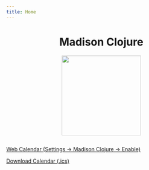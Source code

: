 ```yaml
---
title: Home
---
```


<h1 style="text-align: center;">Madison Clojure</h1>

<img src="images/madclj-logo.jpg" style="height:15em; display: block; margin-left: auto; margin-right: auto;   padding-bottom: 1em;
"/> 

<!--◊(events-table-->
<!-- sourced from madison-clojure.events/events -->
<!--events-table)◊-->

[Web Calendar (Settings -> Madison Clojure -> Enable)](https://invertisment.gitlab.io/cljcalendar/)

[Download Calendar (.ics)](events.ics)


<!--
|Nov 13th 2024 (Past)|[Clojure Conference Takeaways and Inspirations](https://github.com/orgs/madclj/discussions/6)|4|
| Oct 25th 2024 | (Past) [Clojure/conj Community Day](https://www.meetup.com/madison-clojure-meetup/events/301052487/) ([agenda in Central time](#clojureconj-2024-community-day)) |
| Sep 11th 2024 | (Past) [Talk: The Wonders of Abstraction, Eric Normand](https://www.meetup.com/madison-clojure-meetup/events/301041832/) |
| 2024-08-07 | (Past) [Talk: Reconsidering Malli Scope, by Ambrose Bonnaire-Sergeant](https://www.meetup.com/madison-clojure-meetup/events/302380344/) |
| Aug 29th 2024 | (Past) [Talk: TBA, by Ambrose Bonnaire-Sergeant](https://www.meetup.com/madison-clojure-meetup/events/302948127) |
| 2024-10-02 | TBD |
| 2024-11-06 | TBD |
| 2024-12-04 | TBD |
-->

<!-- ![Madison Clojure](images/madclj-logo.jpg) -->
